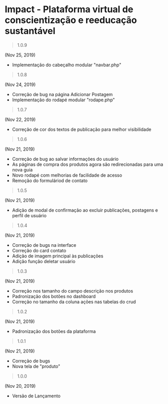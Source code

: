 # Impact - Plataforma virtual de conscientização e reeducação sustantável

> 1.0.9

(Nov 25, 2019)

- Implementação do cabeçalho modular "navbar.php"

> 1.0.8

(Nov 24, 2019)

- Correção de bug na página Adicionar Postagem
- Implementação do rodapé modular "rodape.php"

> 1.0.7

(Nov 22, 2019)

- Correção de cor dos textos de publicação para melhor visibilidade

> 1.0.6

(Nov 21, 2019)

- Correção de bug ao salvar informações do usuário
- As páginas de compra dos produtos agora são redirecionadas para uma nova guia
- Novo rodapé com melhorias de facilidade de acesso
- Remoção do formuláriod de contato

> 1.0.5

(Nov 21, 2019)

- Adição de modal de confirmação ao excluir publicações, postagens e perfil de usuário

> 1.0.4

(Nov 21, 2019)

- Correção de bugs na interface
- Correção do card contato
- Adição de imagem principal às publicações
- Adição função deletar usuário

> 1.0.3

(Nov 21, 2019)

- Correção nos tamanho do campo descrição nos produtos
- Padronização dos botões no dashboard
- Correção no tamanho da coluna ações nas tabelas do crud

> 1.0.2

(Nov 21, 2019)

- Padronização dos botões da plataforma

> 1.0.1

(Nov 21, 2019)

- Correção de bugs
- Nova tela de "produto"

> 1.0.0

(Nov 20, 2019)

- Versão de Lançamento